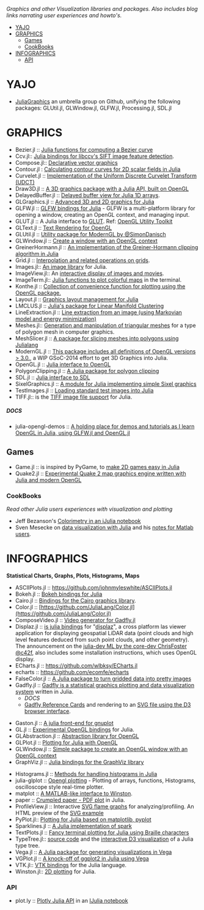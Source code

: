 *Graphics and other Visualization libraries and packages. Also includes blog links narrating user experiences and howto's.*

* [YAJO](#yajo)
* [GRAPHICS](#graphics) 
   * [Games](#games)
   * [CookBooks](#cookbooks)
* [INFOGRAPHICS](#infographics)
   * [API](#api)


# YAJO
* [JuliaGraphics](https://www.github.com/JuliaGraphics) an umbrella group on Github, unifying the following packages: GLUtil.jl, GLWindow.jl, GLFW.jl, Processing.jl, SDL.jl

# GRAPHICS 
* Bezier.jl :: [Julia functions for computing a Bezier curve](https://github.com/dronir/Bezier.jl)
* Ccv.jl:: [Julia bindings for libccv's SIFT image feature detection](https://github.com/dhotson/Ccv.jl).
* Compose.jl:: [Declarative vector graphics](https://github.com/dcjones/Compose.jl)
* Contour.jl : [Calculating contour curves for 2D scalar fields in Julia](https://github.com/tlycken/Contour.jl)
* Curvelet.jl :: [Implementation of the Uniform Discrete Curvelet Transform (UDCT)](https://github.com/fundamental/Curvelet.jl)
* Draw3D.jl :: [A 3D graphics package with a Julia API, built on OpenGL](https://github.com/ssfrr/Draw3D.jl)
* DelayedBuffer.jl :: [Delayed buffer view for Julia 1D arrays](https://github.com/jfsantos/DelayedBuffer.jl).
* GLGraphics.jl :: [Advanced 3D and 2D graphics for Julia](https://github.com/SimonDanisch/GLGraphics.jl)
* GLFW.jl :: [GLFW bindings for Julia](https://github.com/jayschwa/GLFW.jl) - GLFW is a multi-platform library for opening a window, creating an OpenGL context, and managing input.
* GLUT.jl :: A Julia interface to [GLUT](https://github.com/rennis250/GLUT.jl). Ref: [OpenGL Utility Toolkit](http://en.wikipedia.org/wiki/OpenGL_Utility_Toolkit)
* GLText.jl :: [Text Rendering for OpenGL](https://github.com/SimonDanisch/GLText.jl)
* GLUtil.jl :: [Utility package for ModernGL by @SimonDanisch](https://github.com/SimonDanisch/GLUtil.jl)
* GLWindow.jl :: [Create a window with an OpenGL context](https://github.com/SimonDanisch/GLWindow.jl)
* GreinerHormann.jl :: [An implementation of the Greiner-Hormann clipping algorithm in Julia](https://github.com/sjkelly/GreinerHormann.jl)
* Grid.jl :: [Interpolation and related operations on grids](https://github.com/timholy/Grid.jl).
* Images.jl:: [An image library](https://github.com/timholy/Images.jl) for Julia.
* ImageView.jl:: An [interactive display of images and movies](https://github.com/timholy/ImageView.jl).
* ImageTerm.jl:: [Julia functions to plot colorful maps](https://github.com/meggart/ImageTerm.jl) in the terminal.
* Konthe.jl :: [Collection of convenience function for plotting using the OpenGL package.](https://github.com/meggart/Konthe.jl)
* Layout.jl :: [Graphics layout management for Julia](https://github.com/timholy/Layout.jl)
* LMCLUS.jl :: [Julia's package for Linear Manifold Clustering](https://github.com/wildart/LMCLUS.jl)
* LineExtraction.jl :: [Line extraction from an image (using Markovian model and energy minimization)](https://github.com/remusao/LineExtraction.jl)
* Meshes.jl:: [Generation and manipulation of triangular meshes](https://github.com/twadleigh/Meshes.jl) for a type of polygon mesh in computer graphics.
* MeshSlicer.jl :: [A package for slicing meshes into polygons using Julialang](https://github.com/sjkelly/MeshSlicer.jl)
* ModernGL.jl :: [This package includes all definitions of OpenGL versions > 3.0.](https://github.com/SimonDanisch/ModernGL.jl), a WIP GSoC-2014 effort to get 3D Graphics into Julia.
* OpenGL.jl :: [Julia interface to OpenGL](https://github.com/rennis250/OpenGL.jl)
* PolygonClipping.jl :: [A Julia package for polygon clipping](https://github.com/sjkelly/PolygonClipping.jl)
* SDL.jl :: [Julia interface to SDL](https://github.com/rennis250/SDL.jl)
* SixelGraphics.jl :: [A module for Julia implementing simple Sixel graphics](https://github.com/olofsen/SixelGraphics.jl)
* TestImages.jl :: [Loading standard test images into Julia](https://github.com/timholy/TestImages.jl)
* TIFF.jl:: is the [TIFF image file support](https://github.com/rephorm/TIFF.jl) for Julia.

##### DOCS
* julia-opengl-demos :: [A holding place for demos and tutorials as I learn OpenGL in Julia, using GLFW.jl and OpenGL.jl](https://github.com/ssfrr/julia-opengl-demos)


## Games
* Game.jl :: is inspired by PyGame, to [make 2D games easy in Julia](https://github.com/IainNZ/Game.jl)
* Quake2.jl :: [Experimental Quake 2 map graphics engine written with Julia and modern OpenGL](https://github.com/jayschwa/Quake2.jl)


### CookBooks
*Read other Julia users experiences with visualization and plotting*
* Jeff Bezanson's [Colorimetry in an iJulia notebook](http://nbviewer.ipython.org/url/beowulf.csail.mit.edu/18.337/black%20body%20radiation.ipynb)
* Sven Mesecke on [data visualization with Julia](http://sveme.org/installing-julia-for-data-visualization-stuff.html) and his [notes for Matlab users](http://sveme.org/julia-for-matlab-users-i.html).



# INFOGRAPHICS
**Statistical Charts, Graphs, Plots, Histograms, Maps**
* ASCIIPlots.jl :: https://github.com/johnmyleswhite/ASCIIPlots.jl
* Bokeh.jl :: [Bokeh bindings for Julia](https://github.com/samuelcolvin/Bokeh.jl)
* Cairo.jl :: [Bindings for the Cairo graphics library](https://github.com/JuliaLang/Cairo.jl).
* Color.jl :: [https://github.com/JuliaLang/Color.jl](https://github.com/JuliaLang/Color.jl)
* ComposeVideo.jl :: [Video generator for Gadfly.jl](https://github.com/arnim/ComposeVideo.jl)
* Displaz.jl :: [is julia bindings](https://github.com/c42f/displaz/blob/master/bindings/julia/Displaz.jl) for "[displaz](http://c42f.github.io/displaz)", a cross platform las viewer application for displaying geospatial LiDAR data (point clouds and high level features deduced from such point clouds, and other geometry). The announcement on the [julia-dev ML by the core-dev ChrisFoster @c42f](https://groups.google.com/d/msg/julia-dev/qLdJTnLNQXU/mdTbMr1QhiMJ), also includes some installation instructions, which uses OpenGL display.
* ECharts.jl :: https://github.com/wlbksy/ECharts.jl
* echarts :: https://github.com/ecomfe/echarts
* FalseColor.jl :: [A Julia package to turn gridded data into pretty images](https://github.com/ojwoodford/FalseColor.jl)
* Gadfly.jl :: [Gadfly is a statistical graphics plotting and data visualization system](https://github.com/dcjones/Gadfly.jl) written in Julia. 
   * _DOCS_
   * [Gadfly Reference Cards](https://github.com/john9631/JuliaDocs) and rendering to an [SVG file using the D3 browser interface](https://github.com/dcjones/Gadfly.jl#using-the-d3-backend).
- Gaston.jl :: [A julia front-end for gnuplot](https://github.com/mbaz/Gaston.jl)
- GL.jl :: [Experimental OpenGL bindings](https://github.com/jayschwa/GL.jl) for Julia.
- GLAbstraction.jl :: [Abstraction library for OpenGL](https://github.com/SimonDanisch/GLAbstraction.jl)
- GLPlot.jl :: [Plotting for Julia with OpenGL](https://github.com/SimonDanisch/GLPlot.jl)
- GLWindow.jl :: [Simple package to create an OpenGL window with an OpenGL context](https://github.com/SimonDanisch/GLWindow.jl)
- GraphViz.jl :: [Julia bindings for the GraphViz library](https://github.com/loladiro/GraphViz.jl)
* Histograms.jl :: [Methods for handling histograms in Julia](https://github.com/jpata/Histograms.jl)
* julia-glplot :: [Opengl plotting](https://github.com/o-jasper/julia-glplot) - Plotting of arrays, functions, Histograms, oscilloscope style real-time plotter.
* matplot :: [A MATLAB-like interface to Winston](https://github.com/natj/matplot).
* paper :: [Crumpled paper - PDF plot](https://github.com/andrewcooke/paper) in Julia.
* ProfileView.jl :: Interactive [SVG flame graphs](https://github.com/GlenHertz/ProfileView.jl) for analyzing/profiling. An HTML preview of the [SVG example](http://htmlpreview.github.io/?https://raw.github.com/GlenHertz/ProfileView.jl/master/readme_images/profile.svg)
* PyPlot.jl:: [Plotting for Julia based on matplotlib, pyplot](https://github.com/stevengj/PyPlot.jl)
* Sparklines.jl :: [A Julia implementation of spark](https://github.com/mbauman/Sparklines.jl)
* TextPlots.jl :: [Fancy terminal plotting for Julia using Braille characters](https://github.com/sunetos/TextPlots.jl)
* TypeTree.jl:: [source code](https://github.com/johnmyleswhite/TypeTree.jl) and the [interactive D3 visualization](http://johnmyleswhite.com/typetree/tree.html) of a Julia type tree.
* Vega.jl :: [A Julia package for generating visualizations in Vega](https://github.com/johnmyleswhite/Vega.jl)
* VGPlot.jl :: [A knock-off of ggplot2 in Julia using Vega](https://github.com/johnmyleswhite/VGPlot.jl)
* VTK.jl:: [VTK bindings](https://github.com/ihnorton/VTK.jl) for the Julia language.
* Winston.jl:: [2D plotting](https://github.com/nolta/Winston.jl) for Julia.

### API 
* plot.ly :: [Plotly Julia API](https://plot.ly/api/julia/) in an [IJulia notebook](http://nbviewer.ipython.org/7105191)

